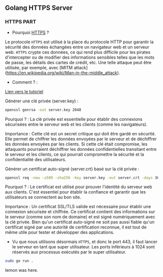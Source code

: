 ## Golang HTTPS Server


### HTTPS PART 
- Pourquoi [HTTPS](https://en.wikipedia.org/wiki/HTTPS) ?

Le protocole `HTTPS` est utilisé à la place du protocole HTTP pour garantir la sécurité des données échangées entre un navigateur web et un serveur web. `HTTPS` crypte ces données, ce qui rend plus difficile pour les pirates d'intercepter ou de modifier des informations sensibles telles que les mots de passe, les détails des cartes de crédit, etc. Une telle attaque peut être utilisée, par exemple, avec [MITM attack] (https://en.wikipedia.org/wiki/Man-in-the-middle_attack).


- Comment ? :

[Lien vers le tutoriel](https://gist.github.com/denji/12b3a568f092ab951456)

Générer une clé privée (server.key) :

```bash
openssl genrsa -out server.key 2048
```

Pourquoi ? : La clé privée est essentielle pour établir des connexions sécurisées entre le serveur web et les clients (comme les navigateurs).

Importance : Cette clé est un secret critique qui doit être gardé en sécurité. Elle permet de chiffrer les données envoyées par le serveur et de déchiffrer les données envoyées par les clients. Si cette clé était compromise, les attaquants pourraient déchiffrer les données confidentielles transitant entre le serveur et les clients, ce qui pourrait compromettre la sécurité et la confidentialité des utilisateurs.

Générer un certificat auto-signé (server.crt) basé sur la clé privée :

```bash
openssl req -new -x509 -sha256 -key server.key -out server.crt -days 3650
```

Pourquoi ? : Le certificat est utilisé pour prouver l'identité du serveur web aux clients. C'est essentiel pour établir la confiance et garantir que les utilisateurs se connectent au bon site.

Importance : Un certificat SSL/TLS valide est nécessaire pour établir une connexion sécurisée et chiffrée. Ce certificat contient des informations sur le serveur (comme son nom de domaine) et est signé numériquement avec la clé privée. Bien qu'un certificat auto-signé ne soit pas aussi fiable qu'un certificat signé par une autorité de certification reconnue, il est tout de même utile pour tester et développer des applications.

- Vu que nous utilisons désormais `HTTPS`, et donc le port 443, il faut lancer le serveur en tant que super utilisateur. Les ports inférieurs à 1024 sont réservés aux processus exécutés par le super utilisateur.

```bash
sudo go run .
```

lemon was here.
